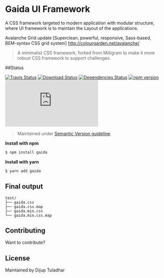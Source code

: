 Gaida UI Framework
=========

A CSS framework targeted to modern application with modular structure, where UI framework is to maintain the Layout of the applications.

Avalanche Grid update [Superclean, powerful, responsive, Sass-based, BEM-syntax CSS grid system]
http://colourgarden.net/avalanche/
> A minimalist CSS framework, forked from Milligram to make it more robust CSS framework to support challenges. 

##Status

[![Travis Status](https://travis-ci.org/dezudas/gaida.svg?branch=master)](https://travis-ci.org/dezudas/gaida.svg?branch=master)
[![Download Status](https://img.shields.io/npm/dt/gaida.svg)](https://www.npmjs.com/package/gaida)
[![Dependencies Status](https://david-dm.org/dezudas/gaida.svg)](https://david-dm.org/dezudas/gaida)
[![npm version](https://badge.fury.io/js/gaida.svg)](https://badge.fury.io/js/gaida)
[![CSS gzip size](http://img.badgesize.io/dezudas/gaida/master/test/gaida.min.css?compression=gzip&label=CSS+gzip+size)](https://github.com/dezudas/gaida/tree/master/test/gaida.min.css)

>Maintained under [Semantic Version guideline](https://semver.org/).

**Install with npm**

```sh
$ npm install gaida
```

**Install with yarn**

```sh
$ yarn add gaida
```
## Final output

```
test/
├── gaida.css
├── gaida.css.map
├── gaida.min.css
└── gaida.min.css.map
```

## Contributing

Want to contribute? 

## License

Maintained by Dijup Tuladhar